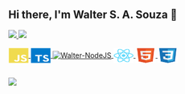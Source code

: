 ## Hi there, I'm Walter S. A. Souza  👋

<div>
  <a href="https://github.com/wsasouza">
  <img height="180em" src="https://github-readme-stats.vercel.app/api?username=wsasouza&show_icons=true&theme=dark&include_all_commits=true&count_private=true"/>
  <img height="180em" src="https://github-readme-stats.vercel.app/api/top-langs/?username=wsasouza&layout=compact&langs_count=7&theme=dark"/>
</div>
<div style="display: inline_block"><br>
  <img align="center" alt="Walter-Js" height="30" width="40" src="https://raw.githubusercontent.com/devicons/devicon/master/icons/javascript/javascript-plain.svg">
  <img align="center" alt="Walter-Ts" height="30" width="40" src="https://raw.githubusercontent.com/devicons/devicon/master/icons/typescript/typescript-plain.svg">
  <img align="center" alt="Walter-NodeJS" height="30" width="40" src="https://deinfo.uepg.br/~alunoso/2020/SO/NODE.JS/dist/images/nodejslogofeaturedark.png">
  <img align="center" alt="Walter-ReactJS" height="30" width="40" src="https://raw.githubusercontent.com/devicons/devicon/master/icons/react/react-original.svg">
  <img align="center" alt="Walter-HTML" height="30" width="40" src="https://raw.githubusercontent.com/devicons/devicon/master/icons/html5/html5-original.svg">
  <img align="center" alt="Walter-CSS" height="30" width="40" src="https://raw.githubusercontent.com/devicons/devicon/master/icons/css3/css3-original.svg">  
</div>
  
  ##
 
<div> 
  
  
  <a href="https://www.linkedin.com/in/waltersasouza" target="_blank"><img src="https://img.shields.io/badge/-LinkedIn-%230077B5?style=for-the-badge&logo=linkedin&logoColor=white" target="_blank"></a>  
  
 
</div>
